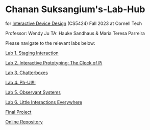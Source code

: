 # Chanan Suksangium's-Lab-Hub
for [Interactive Device Design](https://github.com/FAR-Lab/Developing-and-Designing-Interactive-Devices/) (CS5424) Fall 2023 at Cornell Tech

Professor: Wendy Ju
TA: Hauke Sandhaus & Maria Teresa Parreira

Please navigate to the relevant labs below:

[Lab 1. Staging Interaction](Lab%201/)

[Lab 2. Interactive Prototyping: The Clock of Pi](Lab%202/)

[Lab 3. Chatterboxes](Lab%203/)

[Lab 4. Ph-UI!!!](Lab%204/)

[Lab 5. Observant Systems](Lab%205/)

[Lab 6. Little Interactions Everywhere](Lab%206/)

[Final Project](https://github.com/csuksangium/Interactive-Lab-Hub/blob/Fall2023/Final%20Project/README.md)

[Online Repository](https://github.com/FAR-Lab/Developing-and-Designing-Interactive-Devices/blob/2023Fall/FinalProject.md)

